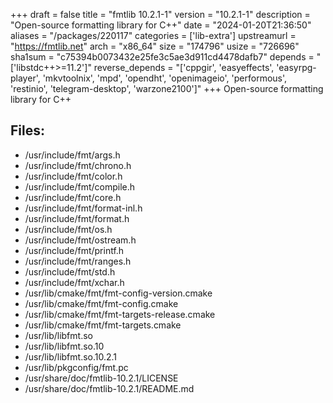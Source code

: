 +++
draft = false
title = "fmtlib 10.2.1-1"
version = "10.2.1-1"
description = "Open-source formatting library for C++"
date = "2024-01-20T21:36:50"
aliases = "/packages/220117"
categories = ['lib-extra']
upstreamurl = "https://fmtlib.net"
arch = "x86_64"
size = "174796"
usize = "726696"
sha1sum = "c75394b0073432e25fe3c5ae3d911cd4478dafb7"
depends = "['libstdc++>=11.2']"
reverse_depends = "['cppgir', 'easyeffects', 'easyrpg-player', 'mkvtoolnix', 'mpd', 'opendht', 'openimageio', 'performous', 'restinio', 'telegram-desktop', 'warzone2100']"
+++
Open-source formatting library for C++

## Files: 
* /usr/include/fmt/args.h
* /usr/include/fmt/chrono.h
* /usr/include/fmt/color.h
* /usr/include/fmt/compile.h
* /usr/include/fmt/core.h
* /usr/include/fmt/format-inl.h
* /usr/include/fmt/format.h
* /usr/include/fmt/os.h
* /usr/include/fmt/ostream.h
* /usr/include/fmt/printf.h
* /usr/include/fmt/ranges.h
* /usr/include/fmt/std.h
* /usr/include/fmt/xchar.h
* /usr/lib/cmake/fmt/fmt-config-version.cmake
* /usr/lib/cmake/fmt/fmt-config.cmake
* /usr/lib/cmake/fmt/fmt-targets-release.cmake
* /usr/lib/cmake/fmt/fmt-targets.cmake
* /usr/lib/libfmt.so
* /usr/lib/libfmt.so.10
* /usr/lib/libfmt.so.10.2.1
* /usr/lib/pkgconfig/fmt.pc
* /usr/share/doc/fmtlib-10.2.1/LICENSE
* /usr/share/doc/fmtlib-10.2.1/README.md
